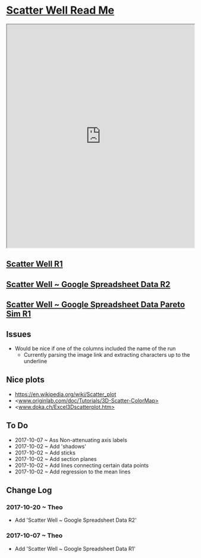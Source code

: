 <span style=display:none; >[You are now in a GitHub source code view - click this link to view Read Me file as a web page]( http://ladybug-tools.github.io/spider/#sandbox/scatter-well/README.md "View file as a web page." ) </span>


[Scatter Well Read Me]( #README.md )
====

<iframe class=iframeReadMe src=http://www.ladybug.tools/spider/sandbox/scatter-well/index.html width=100% height=600px onload=this.contentWindow.controls.enableZoom=false; >It would be nice if this text were not visible here.</iframe>


## [Scatter Well R1]( http://ladybug-tools.github.io/spider/sandbox/scatter-well/ )


## [Scatter Well ~ Google Spreadsheet Data R2]( https://ladybug-tools.github.io/spider/sandbox/scatter-well/get-google-spreadsheet-data/get-google-spreadsheet-data-r2.html )


## [Scatter Well ~ Google Spreadsheet Data Pareto Sim R1]( http://www.ladybug.tools/spider/sandbox/scatter-well/get-google-spreadsheet-data-pareto/get-google-spreadsheet-data-pareto-r3.html )



## Issues

* Would be nice if one of the columns included the name of the run
	* Currently parsing the image link and extracting characters up to the underline 


## Nice plots

* <https://en.wikipedia.org/wiki/Scatter_plot>
* <www.originlab.com/doc/Tutorials/3D-Scatter-ColorMap> 
* <www.doka.ch/Excel3Dscatterplot.htm>


## To Do

* 2017-10-07 ~ Ass Non-attenuating axis labels
* 2017-10-02 ~ Add 'shadows'
* 2017-10-02 ~ Add sticks 
* 2017-10-02 ~ Add section planes
* 2017-10-02 ~ Add lines connecting certain data points
* 2017-10-02 ~ Add regression to the mean lines



## Change Log

### 2017-10-20 ~ Theo

* Add 'Scatter Well ~ Google Spreadsheet Data R2'

### 2017-10-07 ~ Theo

* Add 'Scatter Well ~ Google Spreadsheet Data R1'